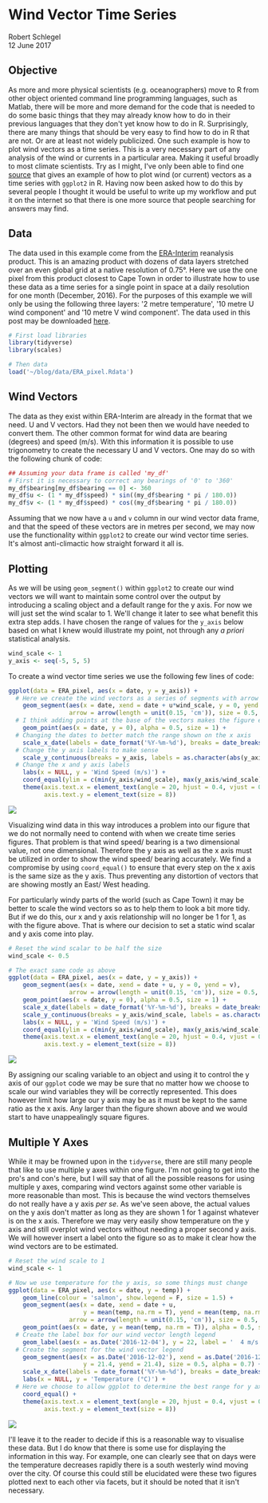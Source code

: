 # Wind Vector Time Series
Robert Schlegel  
12 June 2017  



## Objective
As more and more physical scientists (e.g. oceanographers) move to R from other object oriented command line programming languages, such as Matlab, there will be more and more demand for the code that is needed to do some basic things that they may already know how to do in their previous languages that they don't yet know how to do in R. Surprisingly, there are many things that should be very easy to find how to do in R that are not. Or are at least not widely publicized. One such example is how to plot wind vectors as a time series. This is a very necessary part of any analysis of the wind or currents in a particular area. Making it useful broadly to most climate scientists. Try as I might, I've only been able to find one [source](http://jason-doug-climate.blogspot.co.za/2014/08/weather-station-at-worldfish-hq-goes.html) that gives an example of how to plot wind (or current) vectors as a time series with `ggplot2` in R. Having now been asked how to do this by several people I thought it would be useful to write up my workflow and put it on the internet so that there is one more source that people searching for answers may find.

## Data
The data used in this example come from the [ERA-Interim](http://apps.ecmwf.int/datasets/data/interim-full-daily/levtype=sfc/) reanalysis product. This is an amazing product with dozens of data layers stretched over an even global grid at a native resolution of 0.75°. Here we use the one pixel from this product closest to Cape Town in order to illustrate how to use these data as a time series for a single point in space at a daily resolution for one month (December, 2016). For the purposes of this example we will only be using the following three layers: '2 metre temperature', '10 metre U wind component' and '10 metre V wind component'. The data used in this post may be downloaded [here](https://github.com/robwschlegel/blog/blob/master/data/ERA_pixel.Rdata).


```r
# First load libraries
library(tidyverse)
library(scales)

# Then data
load('~/blog/data/ERA_pixel.Rdata')
```

## Wind Vectors
The data as they exist within ERA-Interim are already in the format that we need. U and V vectors. Had they not been then we would have needed to convert them. The other common format for wind data are bearing (degrees) and speed (m/s). With this information it is possible to use trigonometry to create the necessary U and V vectors. One may do so with the following chunk of code:


```r
## Assuming your data frame is called 'my_df'
# First it is necessary to correct any bearings of '0' to '360'
my_df$bearing[my_df$bearing == 0] <- 360
my_df$u <- (1 * my_df$speed) * sin((my_df$bearing * pi / 180.0))
my_df$v <- (1 * my_df$speed) * cos((my_df$bearing * pi / 180.0))
```

Assuming that we now have a `u` and `v` column in our wind vector data frame, and that the speed of these vectors are in metres per second, we may now use the functionality within `ggplot2` to create our wind vector time series. It's almost anti-climactic how straight forward it all is.

## Plotting
As we will be using `geom_segment()` within `ggplot2` to create our wind vectors we will want to maintain some control over the output by introducing a scaling object and a default range for the y axis. For now we will just set the wind scalar to 1. We'll change it later to see what benefit this extra step adds. I have chosen the range of values for the `y_axis` below based on what I knew would illustrate my point, not through any _a priori_ statistical analysis.


```r
wind_scale <- 1
y_axis <- seq(-5, 5, 5)
```

To create a wind vector time series we use the following few lines of code:


```r
ggplot(data = ERA_pixel, aes(x = date, y = y_axis)) +
  # Here we create the wind vectors as a series of segments with arrow tips
    geom_segment(aes(x = date, xend = date + u*wind_scale, y = 0, yend = v*wind_scale), 
                 arrow = arrow(length = unit(0.15, 'cm')), size = 0.5, alpha = 0.7) +
  # I think adding points at the base of the vectors makes the figure easier to read
    geom_point(aes(x = date, y = 0), alpha = 0.5, size = 1) +
  # Changing the dates to better match the range shown on the x axis
    scale_x_date(labels = date_format('%Y-%m-%d'), breaks = date_breaks('4 days')) +
  # Change the y axis labels to make sense
    scale_y_continuous(breaks = y_axis, labels = as.character(abs(y_axis)/wind_scale)) +
  # Change the x and y axis labels
    labs(x = NULL, y = 'Wind Speed (m/s)') +
    coord_equal(ylim = c(min(y_axis/wind_scale), max(y_axis/wind_scale))) +
    theme(axis.text.x = element_text(angle = 20, hjust = 0.4, vjust = 0.5, size = 8),
          axis.text.y = element_text(size = 8))
```

![](../figures/wv-wind-1-1.png)<!-- -->

Visualizing wind data in this way introduces a problem into our figure that we do not normally need to contend with when we create time series figures. That problem is that wind speed/ bearing is a two dimensional value, not one dimensional. Therefore the y axis as well as the x axis must be utilized in order to show the wind speed/ bearing accurately. We find a compromise by using `coord_equal()` to ensure that every step on the x axis is the same size as the y axis. Thus preventing any distortion of vectors that are showing mostly an East/ West heading.

For particularly windy parts of the world (such as Cape Town) it may be better to scale the wind vectors so as to help them to look a bit more tidy. But if we do this, our x and y axis relationship will no longer be 1 for 1, as with the figure above. That is where our decision to set a static wind scalar and y axis come into play.


```r
# Reset the wind scalar to be half the size
wind_scale <- 0.5

# The exact same code as above
ggplot(data = ERA_pixel, aes(x = date, y = y_axis)) +
    geom_segment(aes(x = date, xend = date + u, y = 0, yend = v), 
                 arrow = arrow(length = unit(0.15, 'cm')), size = 0.5, alpha = 0.7) +
    geom_point(aes(x = date, y = 0), alpha = 0.5, size = 1) +
    scale_x_date(labels = date_format('%Y-%m-%d'), breaks = date_breaks('4 days')) +
    scale_y_continuous(breaks = y_axis/wind_scale, labels = as.character(abs(y_axis)/wind_scale)) +
    labs(x = NULL, y = 'Wind Speed (m/s)') +
    coord_equal(ylim = c(min(y_axis/wind_scale), max(y_axis/wind_scale))) +
    theme(axis.text.x = element_text(angle = 20, hjust = 0.4, vjust = 0.5, size = 8),
          axis.text.y = element_text(size = 8))
```

![](../figures/wv-wind-2-1.png)<!-- -->

By assigning our scaling variable to an object and using it to control the y axis of our `ggplot` code we may be sure that no matter how we choose to scale our wind variables they will be correctly represented. This does however limit how large our y axis may be as it must be kept to the same ratio as the x axis. Any larger than the figure shown above and we would start to have unappealingly square figures.

## Multiple Y Axes
While it may be frowned upon in the `tidyverse`, there are still many people that like to use multiple y axes within one figure. I'm not going to get into the pro's and con's here, but I will say that of all the possible reasons for using multiple y axes, comparing wind vectors against some other variable is more reasonable than most. This is because the wind vectors themselves do not really have a y axis _per se_. As we've seen above, the actual values on the y axis don't matter as long as they are shown 1 for 1 against whatever is on the x axis. Therefore we may very easily show temperature on the y axis and still overplot wind vectors without needing a proper second y axis. We will however insert a label onto the figure so as to make it clear how the wind vectors are to be estimated.


```r
# Reset the wind scale to 1
wind_scale <- 1

# Now we use temperature for the y axis, so some things must change
ggplot(data = ERA_pixel, aes(x = date, y = temp)) +
    geom_line(colour = 'salmon', show.legend = F, size = 1.5) +
    geom_segment(aes(x = date, xend = date + u, 
                     y = mean(temp, na.rm = T), yend = mean(temp, na.rm = T) +v), 
                 arrow = arrow(length = unit(0.15, 'cm')), size = 0.5, alpha = 0.7) +
    geom_point(aes(x = date, y = mean(temp, na.rm = T)), alpha = 0.5, size = 1) +
  # Create the label box for our wind vector length legend
    geom_label(aes(x = as.Date('2016-12-04'), y = 22, label = '  4 m/s  \n'), size = 5) +
  # Create the segment for the wind vector legend
    geom_segment(aes(x = as.Date('2016-12-02'), xend = as.Date('2016-12-06'), 
                     y = 21.4, yend = 21.4), size = 0.5, alpha = 0.7) +
    scale_x_date(labels = date_format('%Y-%m-%d'), breaks = date_breaks('4 days')) +
    labs(x = NULL, y = 'Temperature (°C)') +
  # Here we choose to allow ggplot to determine the best range for y axis values
    coord_equal() +
    theme(axis.text.x = element_text(angle = 20, hjust = 0.4, vjust = 0.5, size = 8),
          axis.text.y = element_text(size = 8))
```

![](../figures/wv-temp-1-1.png)<!-- -->

I'll leave it to the reader to decide if this is a reasonable way to visualise these data. But I do know that there is some use for displaying the information in this way. For example, one can clearly see that on days were the temperature decreases rapidly there is a south westerly wind moving over the city. Of course this could still be elucidated were these two figures plotted next to each other via facets, but it should be noted that it isn't necessary.
